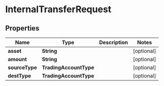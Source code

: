 

# InternalTransferRequest


## Properties

| Name | Type | Description | Notes |
|------------ | ------------- | ------------- | -------------|
|**asset** | **String** |  |  [optional] |
|**amount** | **String** |  |  [optional] |
|**sourceType** | **TradingAccountType** |  |  [optional] |
|**destType** | **TradingAccountType** |  |  [optional] |



